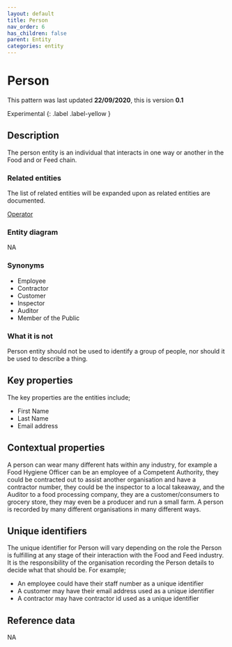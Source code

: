 ```yaml
---
layout: default
title: Person
nav_order: 6
has_children: false
parent: Entity
categories: entity
---
```


# Person

This pattern was last updated **22/09/2020**, this is version **0.1**

Experimental
{: .label .label-yellow }

## Description
The person entity is an individual that interacts in one way or another in the Food and or Feed chain.

### Related entities
The list of related entities will be expanded upon as related entities are documented.

[Operator](/enterprise-data-models/entities/operator.html)

### Entity diagram
NA

### Synonyms
*   Employee
*   Contractor
*   Customer
*   Inspector
*   Auditor
*   Member of the Public

### What it is not
Person entity should not be used to identify a group of people, nor should it be used to describe a thing.

## Key properties
The key properties are the entities include;

*   First Name
*   Last Name
*   Email address

## Contextual properties
A person can wear many different hats within any industry, for example a Food Hygiene Officer can be an employee of a Competent Authority, they could be contracted out to assist another organisation and have a contractor number, they could be the inspector to a local takeaway, and the Auditor to a food processing company, they are a customer/consumers to grocery store, they may even be a producer and run a small farm.  A person is recorded by many different organisations in many different ways.

## Unique identifiers
The unique identifier for Person will vary depending on the role the Person is fulfilling at any stage of their interaction with the Food and Feed industry. It is the responsibility of the organisation recording the Person details to decide what that should be.  For example;

*   An employee could have their staff number as a unique identifier
*   A customer may have their email address used as a unique identifier
*   A contractor may have contractor id used as a unique identifier

## Reference data
NA

